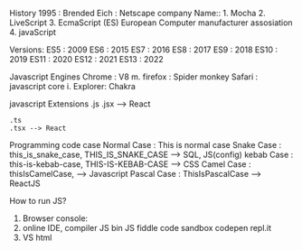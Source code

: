 History
        1995 : Brended Eich : Netscape company
        Name:: 
            1. Mocha
            2. LiveScript
            3. EcmaScript (ES) European Computer manufacturer assosiation
            4. javaScript

Versions:
    ES5 : 2009
    ES6 : 2015
    ES7 : 2016
    ES8 : 2017
    ES9 : 2018
    ES10 : 2019
    ES11 : 2020
    ES12 : 2021
    ES13 : 2022

Javascript Engines
    Chrome     : V8
    m. firefox : Spider monkey
    Safari     : javascript core
    i. Explorer: Chakra

javascript Extensions
    .js
    .jsx --> React

    .ts
    .tsx --> React

Programming code case
    Normal Case : This is normal case
    Snake Case  : this_is_snake_case, THIS_IS_SNAKE_CASE  --> SQL, JS(config)
    kebab Case  : this-is-kebab-case, THIS-IS-KEBAB-CASE  --> CSS
    Camel Case  : thisIsCamelCase,    --> Javascript
    Pascal Case : ThisIsPascalCase    --> ReactJS


How to run JS?
1. Browser console:
2. online IDE, compiler
        JS bin
        JS fiddle
        code sandbox
        codepen
        repl.it
3. VS html
        <script> : internal
        <script> : external

        
